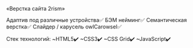 «Верстка сайта 2rism»

Адаптив под различные устройства✅
БЭМ нейминг✅
Семантическая верстка✅
Слайдер / карусель owlCarowsel✅

Стек технологий:
~HTML5✔️
~CSS3✔️
~CSS Grid✔️
~JavaScript✔️
